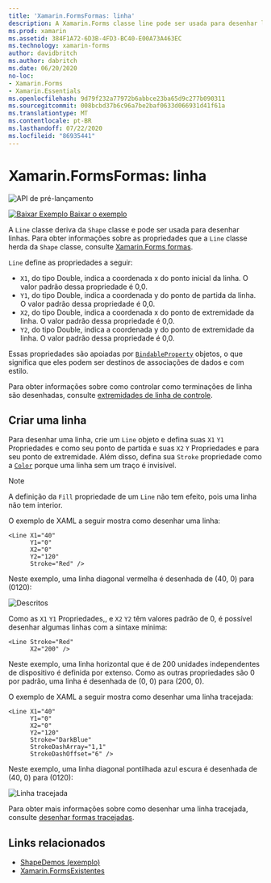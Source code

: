 ```yaml
---
title: 'Xamarin.FormsFormas: linha'
description: A Xamarin.Forms classe line pode ser usada para desenhar linhas.
ms.prod: xamarin
ms.assetid: 384F1A72-6D3B-4FD3-BC40-E00A73A463EC
ms.technology: xamarin-forms
author: davidbritch
ms.author: dabritch
ms.date: 06/20/2020
no-loc:
- Xamarin.Forms
- Xamarin.Essentials
ms.openlocfilehash: 9d79f232a77972b6abbce23ba65d9c277b090311
ms.sourcegitcommit: 008bcbd37b6c96a7be2baf0633d066931d41f61a
ms.translationtype: MT
ms.contentlocale: pt-BR
ms.lasthandoff: 07/22/2020
ms.locfileid: "86935441"
---
```

# <a name="xamarinforms-shapes-line"></a>Xamarin.FormsFormas: linha

![API de pré-lançamento](~/media/shared/preview.png "Esta API está atualmente em pré-lançamento")

[![Baixar Exemplo](~/media/shared/download.png) Baixar o exemplo](https://docs.microsoft.com/samples/xamarin/xamarin-forms-samples/userinterface-shapesdemos/)

A `Line` classe deriva da `Shape` classe e pode ser usada para desenhar linhas. Para obter informações sobre as propriedades que a `Line` classe herda da `Shape` classe, consulte [ Xamarin.Forms formas](index.md).

`Line` define as propriedades a seguir:

- `X1`, do tipo Double, indica a coordenada x do ponto inicial da linha. O valor padrão dessa propriedade é 0,0.
- `Y1`, do tipo Double, indica a coordenada y do ponto de partida da linha. O valor padrão dessa propriedade é 0,0.
- `X2`, do tipo Double, indica a coordenada x do ponto de extremidade da linha. O valor padrão dessa propriedade é 0,0.
- `Y2`, do tipo Double, indica a coordenada y do ponto de extremidade da linha. O valor padrão dessa propriedade é 0,0.

Essas propriedades são apoiadas por [`BindableProperty`](xref:Xamarin.Forms.BindableProperty) objetos, o que significa que eles podem ser destinos de associações de dados e com estilo.

Para obter informações sobre como controlar como terminações de linha são desenhadas, consulte [extremidades de linha de controle](index.md#control-line-ends).

## <a name="create-a-line"></a>Criar uma linha

Para desenhar uma linha, crie um `Line` objeto e defina suas `X1` `Y1` Propriedades e como seu ponto de partida e suas `X2` `Y` Propriedades e para seu ponto de extremidade. Além disso, defina sua `Stroke` propriedade como a [`Color`](xref:Xamarin.Forms.Color) porque uma linha sem um traço é invisível.

> [!NOTE]
> A definição da `Fill` propriedade de um `Line` não tem efeito, pois uma linha não tem interior.

O exemplo de XAML a seguir mostra como desenhar uma linha:

```xaml
<Line X1="40"
      Y1="0"
      X2="0"
      Y2="120"
      Stroke="Red" />
```

Neste exemplo, uma linha diagonal vermelha é desenhada de (40, 0) para (0120):

![Descritos](line-images/line.png "Linha")

Como as `X1` `Y1` Propriedades,, e `X2` `Y2` têm valores padrão de 0, é possível desenhar algumas linhas com a sintaxe mínima:

```xaml
<Line Stroke="Red"
      X2="200" />
```

Neste exemplo, uma linha horizontal que é de 200 unidades independentes de dispositivo é definida por extenso. Como as outras propriedades são 0 por padrão, uma linha é desenhada de (0, 0) para (200, 0).

O exemplo de XAML a seguir mostra como desenhar uma linha tracejada:

```xaml
<Line X1="40"
      Y1="0"
      X2="0"
      Y2="120"
      Stroke="DarkBlue"
      StrokeDashArray="1,1"
      StrokeDashOffset="6" />
```

Neste exemplo, uma linha diagonal pontilhada azul escura é desenhada de (40, 0) para (0120):

![Linha tracejada](line-images/dashed-line.png "Linha tracejada")

Para obter mais informações sobre como desenhar uma linha tracejada, consulte [desenhar formas tracejadas](index.md#draw-dashed-shapes).

## <a name="related-links"></a>Links relacionados

- [ShapeDemos (exemplo)](https://docs.microsoft.com/samples/xamarin/xamarin-forms-samples/userinterface-shapesdemos/)
- [Xamarin.FormsExistentes](index.md)
